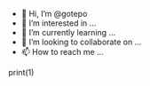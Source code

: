 - 👋 Hi, I’m @gotepo
- 👀 I’m interested in ...
- 🌱 I’m currently learning ...
- 💞️ I’m looking to collaborate on ...
- 📫 How to reach me ...

<!---
gotepo/gotepo is a ✨ special ✨ repository because its `README.md` (this file) appears on your GitHub profile.
You can click the Preview link to take a look at your changes.
--->

print(1)
